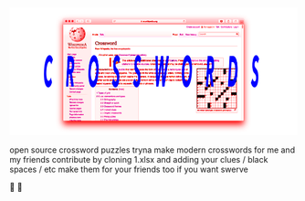 ![Crosswords](https://raw.githubusercontent.com/mwvd/crosswords/master/crosswords.png "Crosswords")


open source crossword puzzles
tryna make modern crosswords for me and my friends
contribute by cloning 1.xlsx and adding your clues / black spaces / etc
make them for your friends too if you want
swerve

:page_with_curl: :hocho:

